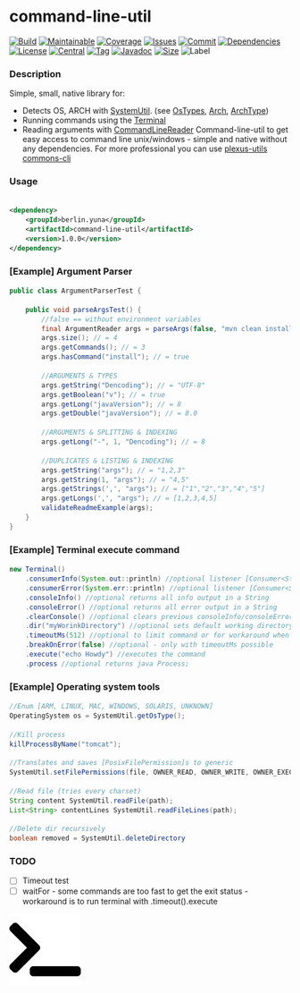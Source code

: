 # command-line-util

[![Build][build_shield]][build_link]
[![Maintainable][maintainable_shield]][maintainable_link]
[![Coverage][coverage_shield]][coverage_link]
[![Issues][issues_shield]][issues_link]
[![Commit][commit_shield]][commit_link]
[![Dependencies][dependency_shield]][dependency_link]
[![License][license_shield]][license_link]
[![Central][central_shield]][central_link]
[![Tag][tag_shield]][tag_link]
[![Javadoc][javadoc_shield]][javadoc_link]
[![Size][size_shield]][size_shield]
![Label][java_version]

### Description
Simple, small, native library for:
* Detects OS, ARCH with [SystemUtil](https://github.com/YunaBraska/command-line-util/blob/main/src/main/java/berlin/yuna/clu/logic/SystemUtil.java). (see [OsTypes](https://github.com/YunaBraska/command-line-util/blob/main/src/main/java/berlin/yuna/clu/model/OsType.java), [Arch](https://github.com/YunaBraska/command-line-util/blob/master/src/main/java/berlin/yuna/clu/model/OsArch.java), [ArchType](https://github.com/YunaBraska/command-line-util/blob/master/src/main/java/berlin/yuna/clu/model/OsType.java))
* Running commands using the [Terminal](https://github.com/YunaBraska/command-line-util/blob/main/src/main/java/berlin/yuna/clu/logic/Terminal.java)
* Reading arguments with [CommandLineReader](https://github.com/YunaBraska/command-line-util/blob/main/src/main/java/berlin/yuna/clu/logic/CommandLineReader.java)
Command-line-util to get easy access to command line unix/windows - simple and native without any dependencies.
For more professional you can use [plexus-utils](https://github.com/sonatype/plexus-utils/tree/main/src/main/java/org/codehaus/plexus/util/cli) [commons-cli](https://commons.apache.org/proper/commons-cli/)

### Usage

```xml

<dependency>
    <groupId>berlin.yuna</groupId>
    <artifactId>command-line-util</artifactId>
    <version>1.0.0</version>
</dependency>
```

### \[Example\] Argument Parser

````java
public class ArgumentParserTest {
    
    public void parseArgsTest() {
        //false == without environment variables
        final ArgumentReader args = parseArgs(false, "mvn clean install --Dencoding=\"UTF-8\" --javaVersion 8 -v=true --args=1,2,3", "--args=4,5");
        args.size(); // = 4
        args.getCommands(); // = 3
        args.hasCommand("install"); // = true

        //ARGUMENTS & TYPES
        args.getString("Dencoding"); // = "UTF-8"
        args.getBoolean("v"); // = true
        args.getLong("javaVersion"); // = 8
        args.getDouble("javaVersion"); // = 8.0

        //ARGUMENTS & SPLITTING & INDEXING
        args.getLong("-", 1, "Dencoding"); // = 8

        //DUPLICATES & LISTING & INDEXING
        args.getString("args"); // = "1,2,3"
        args.getString(1, "args"); // = "4,5"
        args.getStrings(',', "args"); // = ["1","2","3","4","5"]
        args.getLongs(',', "args"); // = [1,2,3,4,5]
        validateReadmeExample(args);
    }
}
````

### \[Example\] Terminal execute command
````java
new Terminal()
    .consumerInfo(System.out::println) //optional listener [Consumer<String>]
    .consumerError(System.err::println) //optional listener [Consumer<String>]
    .consoleInfo() //optional returns all info output in a String
    .consoleError() //optional returns all error output in a String
    .clearConsole() //optional clears previous consoleInfo/consoleError console
    .dir("myWorinkDirectory") //optional sets default working directory
    .timeoutMs(512) //optional to limit command or for workaround when commands are too fast to return exit status
    .breakOnError(false) //optional - only with timeoutMs possible
    .execute("echo Howdy") //executes the command
    .process //optional returns java Process;
````
### \[Example\] Operating system tools
````java
//Enum [ARM, LINUX, MAC, WINDOWS, SOLARIS, UNKNOWN]
OperatingSystem os = SystemUtil.getOsType();

//Kill process
killProcessByName("tomcat");

//Translates and saves [PosixFilePermission]s to generic
SystemUtil.setFilePermissions(file, OWNER_READ, OWNER_WRITE, OWNER_EXECUTE);

//Read file (tries every charset)
String content SystemUtil.readFile(path);
List<String> contentLines SystemUtil.readFileLines(path);

//Delete dir recursively
boolean removed = SystemUtil.deleteDirectory
````

### TODO
* [ ] Timeout test
* [ ] waitFor - some commands are too fast to get the exit status - workaround is to run terminal with .timeout().execute

![command-line-util](src/test/resources/banner.png "command-line-util")

[build_shield]: https://github.com/YunaBraska/command-line-util/workflows/Daily/badge.svg
[build_link]: https://github.com/YunaBraska/command-line-util/actions?query=workflow%3AJAVA_CI
[maintainable_shield]: https://img.shields.io/codeclimate/maintainability/YunaBraska/command-line-util?style=flat-square
[maintainable_link]: https://codeclimate.com/github/YunaBraska/command-line-util/maintainability
[coverage_shield]: https://img.shields.io/codeclimate/coverage/YunaBraska/command-line-util?style=flat-square
[coverage_link]: https://codeclimate.com/github/YunaBraska/command-line-util/test_coverage
[issues_shield]: https://img.shields.io/github/issues/YunaBraska/command-line-util?style=flat-square
[issues_link]: https://github.com/YunaBraska/command-line-util/commits/main
[commit_shield]: https://img.shields.io/github/last-commit/YunaBraska/command-line-util?style=flat-square
[commit_link]: https://github.com/YunaBraska/command-line-util/issues
[license_shield]: https://img.shields.io/github/license/YunaBraska/command-line-util?style=flat-square
[license_link]: https://github.com/YunaBraska/command-line-util/blob/main/LICENSE
[dependency_shield]: https://img.shields.io/librariesio/github/YunaBraska/command-line-util?style=flat-square
[dependency_link]: https://libraries.io/github/YunaBraska/command-line-util
[central_shield]: https://img.shields.io/maven-central/v/berlin.yuna/command-line-util?style=flat-square
[central_link]:https://search.maven.org/artifact/berlin.yuna/command-line-util
[tag_shield]: https://img.shields.io/github/v/tag/YunaBraska/command-line-util?style=flat-square
[tag_link]: https://github.com/YunaBraska/command-line-util/releases
[javadoc_shield]: https://javadoc.io/badge2/berlin.yuna/command-line-util/javadoc.svg?style=flat-square
[javadoc_link]: https://javadoc.io/doc/berlin.yuna/command-line-util
[size_shield]: https://img.shields.io/github/repo-size/YunaBraska/command-line-util?style=flat-square
[label_shield]: https://img.shields.io/badge/Yuna-QueenInside-blueviolet?style=flat-square
[gitter_shield]: https://img.shields.io/gitter/room/YunaBraska/nats-streaming-server-embedded?style=flat-square
[gitter_link]: https://gitter.im/nats-streaming-server-embedded/Lobby
[java_version]: https://img.shields.io/badge/java-17-blueviolet?style=flat-square
